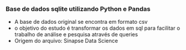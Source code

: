 ### Base de dados sqlite utilizando Python e Pandas



- A base de dados original se encontra em formato csv
- o objetivo do estudo é transformar os dados em sql para facilitar o trabalho de análise e pesquisa através de queries
- Origem do arquivo: Sinapse Data Science